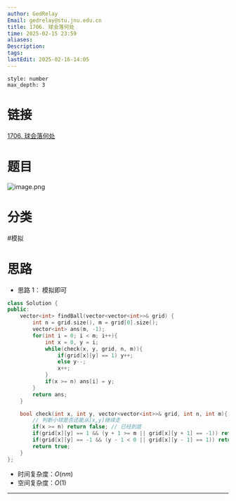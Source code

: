 ```yaml
---
author: GedRelay
Email: gedrelay@stu.jnu.edu.cn
title: 1706. 球会落何处
time: 2025-02-15 23:59
aliases: 
Description: 
tags: 
lastEdit: 2025-02-16-14:05
---
```


```toc
style: number
max_depth: 3
```

# 链接
[1706. 球会落何处](https://leetcode.cn/problems/where-will-the-ball-fall/) 

# 题目
![image.png](https://ged-pic-bed.oss-cn-guangzhou.aliyuncs.com/img/202502152359809.png)


# 分类
#模拟 

# 思路
- 思路 1：
模拟即可

```cpp
class Solution {
public:
    vector<int> findBall(vector<vector<int>>& grid) {
        int n = grid.size(), m = grid[0].size();
        vector<int> ans(m, -1);
        for(int i = 0; i < m; i++){
            int x = 0, y = i;
            while(check(x, y, grid, n, m)){
                if(grid[x][y] == 1) y++;
                else y--;
                x++;
            }
            if(x >= n) ans[i] = y;
        }
        return ans;
    }

    bool check(int x, int y, vector<vector<int>>& grid, int n, int m){
        // 判断小球是否还能从[x,y]继续走
        if(x >= n) return false; // 已经到底
        if(grid[x][y] == 1 && (y + 1 >= m || grid[x][y + 1] == -1)) return false; // 往右不通
        if(grid[x][y] == -1 && (y - 1 < 0 || grid[x][y - 1] == 1)) return false; // 往左不通
        return true;
    }
};
```


- 时间复杂度：${O\left( nm \right)  }$ 
- 空间复杂度：${O\left( 1 \right)  }$ 


---

